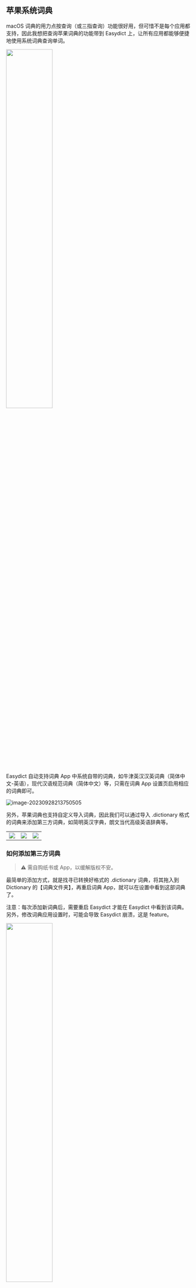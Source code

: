 ## 苹果系统词典


macOS 词典的用力点按查询（或三指查询）功能很好用，但可惜不是每个应用都支持，因此我想把查询苹果词典的功能带到 Easydict 上，让所有应用都能够便捷地使用系统词典查询单词。

<div>
  <img src="https://raw.githubusercontent.com/tisfeng/ImageBed/main/uPic/HHp1I2-1695911764.png" width="50%" />
</div>

Easydict 自动支持词典 App 中系统自带的词典，如牛津英汉汉英词典（简体中文-英语），现代汉语规范词典（简体中文）等，只需在词典 App 设置页启用相应的词典即可。

![image-20230928213750505](https://raw.githubusercontent.com/tisfeng/ImageBed/main/uPic/image-20230928213750505-1695908270.png)



另外，苹果词典也支持自定义导入词典，因此我们可以通过导入 .dictionary 格式的词典来添加第三方词典，如简明英汉字典，朗文当代高级英语辞典等。

<table>
    <td> <img src="https://raw.githubusercontent.com/tisfeng/ImageBed/main/uPic/image-20230928231225548-1695913945.png">
    <td> <img src="https://raw.githubusercontent.com/tisfeng/ImageBed/main/uPic/image-20230928231345494-1695914025.png">
    <td> <img src="https://raw.githubusercontent.com/tisfeng/ImageBed/main/uPic/cQmL6r-1695958154.png">
</table>

### 如何添加第三方词典

> ⚠️ 需自购纸书或 App，以缓解版权不安。

最简单的添加方式，就是找寻已转换好格式的 .dictionary 词典，将其拖入到 Dictionary 的【词典文件夹】，再重启词典 App，就可以在设置中看到这部词典了。

注意：每次添加新词典后，需要重启 Easydict 才能在 Easydict 中看到该词典。另外，修改词典应用设置时，可能会导致 Easydict 崩溃，这是 feature。

<div>
  <img src="https://raw.githubusercontent.com/tisfeng/ImageBed/main/uPic/image-20230928224622274-1695912382.png
" width="50%" />
</div>

为方便大家使用，我已经制作了几部 .dictionary 词典，放在天翼云盘上，直接下载即可用。

朗文、柯林斯和牛津，这三本大块头词典都很好，但由于词条内容实在太过丰富，可能会影响 Easydict 查询加载速度，因此建议选择其中一本自己喜欢的就好。

|             词典              | 类型 |                             来源                             |                  .dictionary 下载                   |
| :---------------------------: | ---- | :----------------------------------------------------------: | :-------------------------------------------------: |
|         简明英汉字典          | 中英 |       [GitHub](https://github.com/skywind3000/ECDICT)        | https://cloud.189.cn/t/aIFRNnBF7j6v（访问码：3b2r） |
|         有道词语辨析          | 中英 | [freemdict](https://downloads.freemdict.com/%E5%B0%9A%E6%9C%AA%E6%95%B4%E7%90%86/%E5%85%B1%E4%BA%AB2020.5.11/qwjs/39_%E6%9C%89%E9%81%93%E8%AF%8D%E8%AF%AD%E8%BE%A8%E6%9E%90/) | https://cloud.189.cn/t/f6NFBbBrU7ba（访问码：sgl5） |
|            大辞海             | 中文 |           [mdict](https://mdict.org/post/dacihai/)           | https://cloud.189.cn/t/nuuuYriMfiqi（访问码：yvi2） |
|     朗文当代高级英语辞典      | 中英 |            [v2ex](https://www.v2ex.com/t/907272)             | https://cloud.189.cn/t/2EZ7javyIZr2（访问码：vlm3） |
|      柯林斯高阶英汉双解       | 中英 | [《柯林斯双解》for macOS](https://placeless.net/blog/macos-dictionaries) | https://cloud.189.cn/t/yyyUvmzQzIr2（访问码：j3kf） |
| 牛津高阶英汉双解词典（第8版） | 中英 |        [简书](https://www.jianshu.com/p/e279d4a979fa)        | https://cloud.189.cn/t/7FNnYjf2qeuy（访问码：1hlz） |
|   牛津高阶英汉双解词典（8）   | 中英 |                 来源不详，css 是我自己修改的                 | https://cloud.189.cn/t/7FVn6f6Vf2yq（访问码：ebd6） |

### 简明英汉字典

![image-20231001175045564](https://raw.githubusercontent.com/tisfeng/ImageBed/main/uPic/image-20231001175045564-1696153845.png)

### 有道词语辨析

![image-20231001182349593](https://raw.githubusercontent.com/tisfeng/ImageBed/main/uPic/image-20231001182349593-1696155829.png)

### 大辞海

<table>
    <td> <img src="https://raw.githubusercontent.com/tisfeng/ImageBed/main/uPic/image-20231001215418606-1696168458.png">
    <td> <img src="https://raw.githubusercontent.com/tisfeng/ImageBed/main/uPic/aQ8tkW-1696168533.png">
</table>

### 朗文当代高级英语辞典

![image-20231001184055245](https://raw.githubusercontent.com/tisfeng/ImageBed/main/uPic/image-20231001184055245-1696156855.png)

### 柯林斯英汉双解

![image-20231001184454574](https://raw.githubusercontent.com/tisfeng/ImageBed/main/uPic/image-20231001184454574-1696157094.png)

### 牛津高阶英汉双解词典（第8版）

![image-20231001185812289](https://raw.githubusercontent.com/tisfeng/ImageBed/main/uPic/image-20231001185812289-1696157892.png)

### 牛津高阶英汉双解词典（8）

这部词典的来源记不清了，重点是该词典的 css 是我之前学习制作字典时自己调的，内部 `DefaultStyle.css` 有详细注释，初学者如果想尝试自定义、美化词典界面，可以从这个 css 开始。

![image-20231001190542557](https://raw.githubusercontent.com/tisfeng/ImageBed/main/uPic/image-20231001190542557-1696158342.png)

### 如何制作 .dictionary 词典

>  注意：这部份教程主要面向进阶用户，需要一点编程知识和折腾精神。

下面介绍一下如何借助开源项目 [pyglossary](https://github.com/ilius/pyglossary) 将 Mdict 词典转换为 .dictionary 词典，文档主要参考自 [pyglossary apple](https://github.com/ilius/pyglossary/blob/master/doc/apple.md)。


### 准备工作

1. 安装 Python 库

```shell
sudo pip3 install lxml beautifulsoup4 html5lib
```

2. 安装 Xcode 的命令行工具 [Command Line Tools for Xcode](http://developer.apple.com/downloads)

3. 安装 Dictionary Development Kit

   Dictionary Development Kit 是 [Additional Tools for Xcode](http://developer.apple.com/downloads) Xcode 开发工具的一部分，下载后，需要将 `Dictionary Development Kit` 移动到 `/Applications/Utilities/Dictionary Development Kit` 位置。

4. 下载 [pyglossary](https://github.com/ilius/pyglossary)

   请将下载的 pyglossary 库移动到一个固定目录，后面每次转换词典都需要用上它。

   假设 pyglossary-master 位于 `~/Downloads/pyglossary-master`

Mdict 词典资源可从下面网站获取：

- [freemdict](https://forum.freemdict.com/c/12-category/12)
- [mdict](https://mdict.org/)

准备工作已完成，下面开始进入正题。

### 转换步骤

假设 Mdict 格式的词典文件位于 `~/Downloads/oald8/oald8.mdx`, 图片、语音文件 `oald8.mdd` 也在同一文件夹下。

```shell
cd ~/Downloads/oald8/

python3 ~/Downloads/pyglossary-master/main.py --write-format=AppleDict oald8.mdx oald8-apple

cd oald8-apple

sed -i "" 's:src="/:src=":g' oald8-apple.xml

make
```

如果一切顺利，最后会在该目录下生成一个 `objects` 文件，里面的 `oald8-apple.dictionary` 就是转换后的苹果格式词典，将其拖入到 Dictionary 的【词典文件夹】就可以了。

注意，上面生成的词典，界面非常简陋，而通常流传于网上的 Mdict 都会带一份美化 css，例如 `oald8.css`，由于 pyglossary 并不会自动处理 css，因此这一步需要我们手动完成，具体步骤是将 `oald8.css` 中的内容复制，追加到 `oald8-apple.dictionary` 内部的 `DefaultStyle.css`。如果想自定义 css，同样也是修改这个文件。

词典的名字可通过 `Info.plist` 修改，其中 `Bundle name` 是词典在应用界面中显示的名字，`Bundle display name` 是词典在设置页中显示的名字。为使用方便，建议两者设置为同一个值。

（完）。

![image-20231002184455216](https://raw.githubusercontent.com/tisfeng/ImageBed/main/uPic/image-20231002184455216-1696243495.png)

### 参考

- [《柯林斯双解》for macOS](https://placeless.net/blog/macos-dictionaries)
- [Mdict to macOS Dictionary转换笔记](https://kaihao.io/2018/mdict-to-macos-dictionary/)
